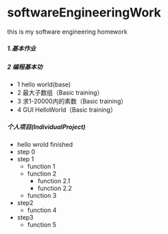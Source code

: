 # softwareEngineeringWork
this is my software engineering homework

##### 1.基本作业

##### 2 编程基本功
- 1 hello world(base)
- 2 最大子数组（Basic training）
- 3 求1-20000内的素数（Basic training）
- 4 GUI HelloWorld（Basic training）

##### 个人项目(IndividualProject)
- hello wrold finished
- step 0
- step 1
    - function 1
	- function 2
		- function 2.1
		- function 2.2
	- function 3
- step2
	- function 4
- step3
	- function 5
